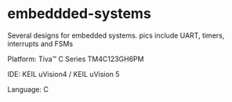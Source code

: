# embeddded-systems
Several designs for embedded systems. pics include UART, timers, interrupts and FSMs

Platform: Tiva™ C Series TM4C123GH6PM

IDE: KEIL uVision4 / KEIL uVision 5

Language: C
